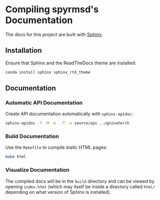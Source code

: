 # Compiling spyrmsd's Documentation

The docs for this project are built with [Sphinx](http://www.sphinx-doc.org/en/master/).

## Installation

Ensure that Sphinx and the ReadTheDocs theme are installed:

```bash
conda install sphinx sphinx_rtd_theme
```

## Documentation

### Automatic API Documentation

Create API documentation automatically with `sphinx-apidoc`:

```bash
sphinx-apidoc -f -M -e  -T -o source/api ../gninatorch
```

### Build Documentation

Use the `Makefile` to compile static HTML pages:

```bash
make html
```

### Visualize Documentation

The compiled docs will be in the `build` directory and can be viewed by opening `index.html` (which may itself be inside a directory called `html/` depending on what version of Sphinx is installed).
